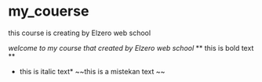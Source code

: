 # my_couerse
this course is creating by Elzero web school



*welcome to my course that created by Elzero web school* 
** this is bold text **
* this is italic text*
~~this is a mistekan text ~~
